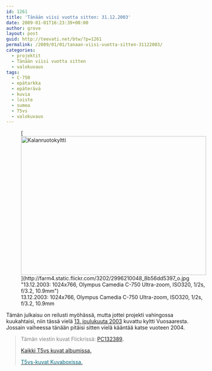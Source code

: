 ```yaml
---
id: 1261
title: 'Tänään viisi vuotta sitten: 31.12.2003'
date: 2009-01-01T16:23:39+00:00
author: grove
layout: post
guid: http://teevati.net/btw/?p=1261
permalink: /2009/01/01/tanaan-viisi-vuotta-sitten-31122003/
categories:
  - projektit
  - Tänään viisi vuotta sitten
  - valokuvaus
tags:
  - C-750
  - epätarkka
  - epäterävä
  - kuvia
  - loiste
  - sumea
  - T5vs
  - valokuvaus
---
```

<figure style="width: 500px" class="wp-caption aligncenter">[<img class="                  " title="Kalanruotokyltti" src="http://farm4.static.flickr.com/3202/2996210048_d533bcdf10.jpg" alt="Kalanruotokyltti" width="500" height="375" />](http://farm4.static.flickr.com/3202/2996210048_8b56dd5397_o.jpg "13.12.2003: 1024x766, Olympus Camedia C-750 Ultra-zoom, ISO320, 1/2s, f/3.2, 10.9mm")<figcaption class="wp-caption-text">13.12.2003: 1024x766, Olympus Camedia C-750 Ultra-zoom, ISO320, 1/2s, f/3.2, 10.9mm</figcaption></figure> 

Tämän julkaisu on reilusti myöhässä, mutta jottei projekti vahingossa kuukahtaisi, niin tässä vielä [13. joulukuuta 2003](http://teevati.net/btw/2008/12/13/tanaan-viisi-vuotta-sitten-13122003/ "BTW · Tänään viisi vuotta sitten: 13.12.2003") kuvattu kyltti Vuosaaresta. Jossain vaiheessa tänään pitäisi sitten vielä kääntää katse vuoteen 2004.

> <span style="color: #808080;">Tämän viestin kuvat Flickrissä:</span> <span style="color: #006a80;"><span style="color: #000000;"><span style="color: #006a80;"><span style="color: #000000;"><span style="color: #006a80;"><span style="color: #000000;"><span style="color: #006a80;"><span style="color: #000000;"><a title="PC132389 on Flickr" href="http://www.flickr.com/photos/teevati/2996210048">PC132389</a>.</span></span></span></span></span></span></span></span>
> 
> [Kaikki T5vs kuvat albumissa.](/btw/flickr/album/72157607994204386/t5vs-all.html "BTW · T5vs-all")
> 
> [<span style="color: #006a80;">T5vs-kuvat Kuvaboxissa.</span>](http://www.kuvaboxi.fi/julkinen/29poj+taavetti-btw-t5vs.html "Kuvaboxi - BTW: T5vs (Taavetti)")